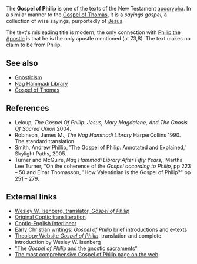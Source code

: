 The **Gospel of Philip** is one of the texts of the New Testament
[apocrypha](Apocrypha "Apocrypha"). In a similar manner to the
[Gospel of Thomas](Gospel_of_Thomas "Gospel of Thomas"), it is a
*sayings gospel*, a collection of wise sayings, purportedly of
[Jesus](Jesus "Jesus").

The text's misleading title is modern; the only connection with
[Philip the Apostle](Philip_the_Apostle "Philip the Apostle") is
that he is the only apostle mentioned (at 73,8). The text makes no
claim to be from Philip.


## See also

-   [Gnosticism](Gnosticism "Gnosticism")
-   [Nag Hammadi Library](Nag_Hammadi_Library "Nag Hammadi Library")
-   [Gospel of Thomas](Gospel_of_Thomas "Gospel of Thomas")

## References

-   Leloup,
    *The Gospel Of Philip: Jesus, Mary Magdalene, And The Gnosis Of Sacred Union*
    2004.
-   Robinson, James M., *The Nag Hammadi Library* HarperCollins
    1990. The standard translation.
-   Smith, Andrew Phillip, 'The Gospel of Philip: Annotated and
    Explained,' Skylight Paths, 2005.
-   Turner and McGuire, *Nag Hammadi Library After Fifty Years,*:
    Martha Lee Turner, "On the coherence of the
    *Gospel according to Philip*, pp 223 – 50 and Einar Thomasson, "How
    Valentinian is the Gospel of Philip?" pp 251 – 279.

## External links

-   [Wesley W. Isenberg, translator, *Gospel of Philip*](http://www.gnosis.org/naghamm/gop.html)
-   [Original Coptic transliteration](http://www.metalog.org/files/till.html)
-   [Coptic-English interlinear](http://www.metalog.org/files/philip1.html)
-   [Early Christian writings](http://www.earlychristianwritings.com/gospelphilip.html):
    *Gospel of Philip* brief introductions and e-texts
-   [Theology Website *Gospel of Philip*](http://www.theologywebsite.com/etext/naghammadi/philip.shtml):
    translation and complete introduction by Wesley W. Isenberg
-   ["The *Gospel of Philip* and the gnostic sacraments"](http://www.light-bringer.com/Appendices/gop_gnostic_sacraments.html)
-   [The most comprehensive Gospel of Philip page on the web](http://www.bardic-press.com/philip/philip.htm)



